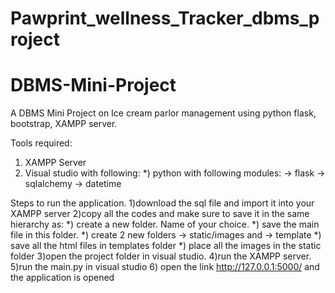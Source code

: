 # Pawprint_wellness_Tracker_dbms_project

# DBMS-Mini-Project
A DBMS Mini Project on Ice cream parlor management using python flask, bootstrap, XAMPP server.

Tools required:
1) XAMPP Server
2) Visual studio with following:
  *) python with following modules:
    -> flask
    -> sqlalchemy
    -> datetime
  
Steps to run the application.
1)download the sql file and import it into your XAMPP server
2)copy all the codes and make sure to save it in the same hierarchy as:
  *) create a new folder. Name of your choice.
  *) save the main file in this folder.
  *) create 2 new folders -> static/images and -> template
  *) save all the html files in templates folder
  *) place all the images in the static folder
3)open the project folder in visual studio.
4)run the XAMPP server.
5)run the main.py in visual studio
6) open the link http://127.0.0.1:5000/ and the application  is opened
